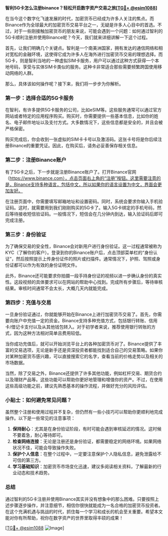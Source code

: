**智利5G卡怎么注册binance？轻松开启数字资产交易之旅[[TG💪+ @esim1088](https://t.me/s/esim1088)]**

在当今这个数字化飞速发展的时代，加密货币已经成为许多人关注的焦点。而Binance作为全球最大的加密货币交易平台之一，无疑是许多人心目中的首选。不过，对于一些刚接触加密货币的朋友来说，可能会遇到一个问题：如何通过智利的5G卡顺利注册并使用Binance呢？今天，我们就来详细讲解一下这个过程。

首先，让我们明确几个关键点。智利是一个南美洲国家，拥有发达的通信网络和相对宽松的金融环境，这使得它成为许多人在海外进行加密货币交易的理想选择。而5G卡，则是智利当地的一种虚拟SIM卡服务，用户可以通过这种方式获得一个本地号码，享受与实体SIM卡类似的服务。这种卡非常适合那些需要频繁跨国使用移动网络的人群。

那么，具体该如何操作呢？接下来，我们将一步步为你解析。

### 第一步：选择合适的5G卡服务

在智利，有许多提供5G卡服务的公司，比如eSIM等。这些服务通常可以通过官方网站或者特定的应用程序购买。购买时，你需要提供一些基本信息，比如你的姓名、电子邮件地址以及支付方式。大多数情况下，这些信息都是安全的，并且会被严格保密。

购买完成后，你会收到一张虚拟的SIM卡卡号以及激活码。这张卡号将是你后续注册Binance的重要凭证。因此，在购买后，请务必妥善保存相关信息。

### 第二步：注册Binance账户

有了5G卡之后，下一步就是注册Binance账户了。打开Binance官网（https://www.binance.com），点击页面右上角的“注册”按钮。这里需要注意的是，Binance支持多种语言，包括中文，所以如果你的语言设置为中文，界面会更加友好。

在注册页面中，你需要填写邮箱地址和设置密码。同时，系统会要求你输入手机验证码。这时，就需要用到我们刚刚购买的5G卡了。输入5G卡绑定的手机号码，然后等待接收短信验证码。一般情况下，短信会在几分钟内到达，输入验证码后即可完成注册。

### 第三步：身份验证

为了确保交易的安全性，Binance会对新用户进行身份验证。这一过程通常被称为KYC（了解你的客户）。登录到你的Binance账户后，点击顶部菜单栏的“身份认证”，然后按照提示上传身份证件的照片或扫描件。通常情况下，护照、驾照或身份证都可以作为有效的身份证明文件。

此外，Binance还可能要求你拍摄一段手持身份证的视频以进一步确认身份的真实性。这段视频的具体要求可以在网站的帮助中心找到。完成所有步骤后，等待审核结果。审核时间通常不会太长，大概几天内就能完成。

### 第四步：充值与交易

一旦身份验证通过，你就能够开始在Binance上进行加密货币交易了。首先，你需要向账户中充值一定的资金。Binance支持多种充值方式，包括银行转账、信用卡/借记卡支付以及从其他钱包转入。对于初学者来说，推荐使用银行转账的方式，因为这种方法相对简单且费用较低。

当你成功充值后，就可以开始浏览平台上的各种加密货币对了。Binance提供了丰富的交易选项，无论是新手还是资深投资者都能找到适合自己的交易策略。如果你对某种加密货币感兴趣，可以直接搜索它的名字，查看当前的价格走势以及相关的市场数据。

当然，除了交易之外，Binance还提供了许多其他功能，例如杠杆交易、期货合约以及理财产品等。这些功能可以帮助你更好地管理和增值你的资产。不过，在使用这些高级功能之前，建议先熟悉基本的操作流程，并做好充分的风险评估。

### 小贴士：如何避免常见问题？

虽然整个注册和使用过程并不复杂，但仍然有一些小技巧可以帮助你更顺利地完成操作。以下是一些常见的注意事项：

1. **保持耐心**：尤其是在身份验证阶段，有时可能会遇到审核延迟的情况。这时候不要着急，耐心等待即可。
2. **检查网络连接**：无论是注册还是身份验证，都需要稳定的网络环境。如果网络状况不佳，可能会导致操作失败。
3. **保护个人信息**：在整个过程中，一定要注意保护个人隐私信息，避免泄露给不可信的第三方。
4. **学习基础知识**：加密货币市场变化迅速，建议多阅读相关资料，了解最新的行业动态和技术趋势。

### 总结

通过智利的5G卡注册并使用Binance其实并没有想象中的那么困难。只要按照上述步骤逐步操作，并注意细节，相信你很快就能成为一名合格的加密货币投资者。在这个充满机遇与挑战的时代，抓住每一个学习和成长的机会至关重要。希望本文能对你有所帮助，祝你在数字资产的世界里取得丰硕的成果！

[[TG💪+ @esim1088](https://t.me/s/esim1088) ![Image](https://i.postimg.cc/4NQfJmqS/Snipaste-2025-05-13-00-14-12.png)]